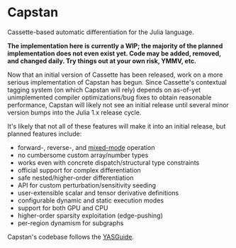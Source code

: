 # Capstan

Cassette-based automatic differentiation for the Julia language.

**The implementation here is currently a WIP; the majority of the planned implementation does not even exist yet. Code may be added, removed, and changed daily. Try things out at your own risk, YMMV, etc.**

Now that an initial version of Cassette has been released, work on a more serious implementation of Capstan has begun. Since Cassette's contextual tagging system (on which Capstan will rely) depends on as-of-yet unimplemented compiler optimizations/bug fixes to obtain reasonable performance, Capstan will likely not see an initial release until several minor version bumps into the Julia 1.x release cycle.

It's likely that not all of these features will make it into an initial release, but planned features include:

- forward-, reverse-, and [mixed-mode](https://arxiv.org/abs/1810.08297) operation
- no cumbersome custom array/number types
- works even with concrete dispatch/structural type constraints
- official support for complex differentiation
- safe nested/higher-order differentiation
- API for custom perturbation/sensitivity seeding
- user-extensible scalar and tensor derivative definitions
- configurable dynamic and static execution modes
- support for both GPU and CPU
- higher-order sparsity exploitation (edge-pushing)
- per-region dynamism for subgraphs

Capstan's codebase follows the [YASGuide](https://github.com/jrevels/YASGuide).
